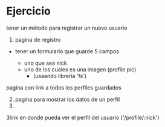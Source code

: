 # Ejercicio

tener un método para registrar un nuevo usuario
1. pagina de registro

- tener un formulario que guarde 5 campos

  - uno que sea nick
  - uno de los cuales es una imagen (profile pic)
    - (usaando librería 'fs')


pagina con link a todos los perfiles guardados

2. pagina para mostrar los datos de un perfil
3. 

3link en donde pueda ver el perfil del usuario ('/profile/:nick')

